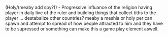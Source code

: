 (Holy/(meaby add spy?)) - Progressive influance of the religion having player in daily live of the ruler and building things that collect tiths to the player ... destabalize other countries? meaby a meshia or holy per can spawn and attempt to spread of how people attracted to him and they have to be supressed or something can make this a game play element aswell.
